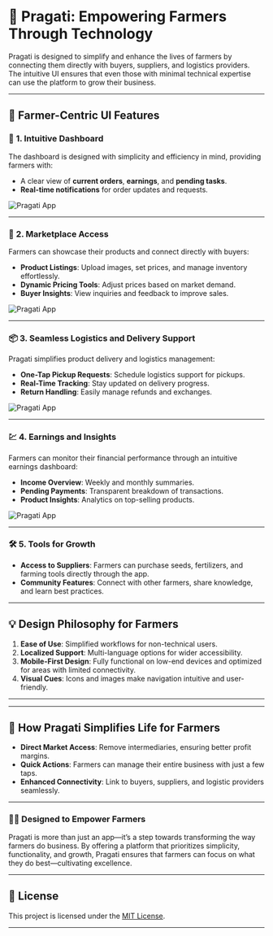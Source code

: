# 🌾 **Pragati: Empowering Farmers Through Technology**

Pragati is designed to simplify and enhance the lives of farmers by connecting them directly with buyers, suppliers, and logistics providers. The intuitive UI ensures that even those with minimal technical expertise can use the platform to grow their business.

---

## 🎨 **Farmer-Centric UI Features**

### 📱 **1. Intuitive Dashboard**
The dashboard is designed with simplicity and efficiency in mind, providing farmers with:
- A clear view of **current orders**, **earnings**, and **pending tasks**.
- **Real-time notifications** for order updates and requests.

![Pragati App](https://drive.google.com/uc?export=view&id=1duAYCOQxY3707qGh5NDEVzSiohMJkaT2)


---

### 🌟 **2. Marketplace Access**
Farmers can showcase their products and connect directly with buyers:
- **Product Listings**: Upload images, set prices, and manage inventory effortlessly.
- **Dynamic Pricing Tools**: Adjust prices based on market demand.
- **Buyer Insights**: View inquiries and feedback to improve sales.

![Pragati App](https://drive.google.com/uc?export=view&id=1F_ELfhc1b_icdsPEx1iamJlQWal2SfHp)

---

### 📦 **3. Seamless Logistics and Delivery Support**
Pragati simplifies product delivery and logistics management:
- **One-Tap Pickup Requests**: Schedule logistics support for pickups.
- **Real-Time Tracking**: Stay updated on delivery progress.
- **Return Handling**: Easily manage refunds and exchanges.

![Pragati App](https://drive.google.com/uc?export=view&id=14nzs3LTrvLb-Gu0jY0hJpO5i8XEikHdI)

---

### 💹 **4. Earnings and Insights**
Farmers can monitor their financial performance through an intuitive earnings dashboard:
- **Income Overview**: Weekly and monthly summaries.
- **Pending Payments**: Transparent breakdown of transactions.
- **Product Insights**: Analytics on top-selling products.

![Pragati App](https://drive.google.com/uc?export=view&id=1yLGdM8ikmL_qn62EcJjqubr_XTb-pyZg)

---

### 🛠️ **5. Tools for Growth**
- **Access to Suppliers**: Farmers can purchase seeds, fertilizers, and farming tools directly through the app.
- **Community Features**: Connect with other farmers, share knowledge, and learn best practices.

---

## 💡 **Design Philosophy for Farmers**
1. **Ease of Use**: Simplified workflows for non-technical users.
2. **Localized Support**: Multi-language options for wider accessibility.
3. **Mobile-First Design**: Fully functional on low-end devices and optimized for areas with limited connectivity.
4. **Visual Cues**: Icons and images make navigation intuitive and user-friendly.

---

---

## 🚀 **How Pragati Simplifies Life for Farmers**
- **Direct Market Access**: Remove intermediaries, ensuring better profit margins.
- **Quick Actions**: Farmers can manage their entire business with just a few taps.
- **Enhanced Connectivity**: Link to buyers, suppliers, and logistic providers seamlessly.

---

### 👩‍🌾 **Designed to Empower Farmers**

Pragati is more than just an app—it’s a step towards transforming the way farmers do business. By offering a platform that prioritizes simplicity, functionality, and growth, Pragati ensures that farmers can focus on what they do best—cultivating excellence.

---

## 📝 **License**
This project is licensed under the [MIT License](LICENSE).

---

